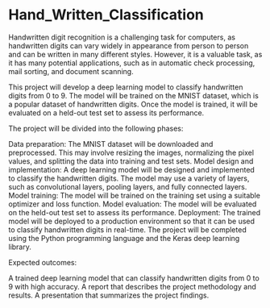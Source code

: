 # Hand_Written_Classification

Handwritten digit recognition is a challenging task for computers, as handwritten digits can vary widely in appearance from person to person and can be written in many different styles. However, it is a valuable task, as it has many potential applications, such as in automatic check processing, mail sorting, and document scanning.

This project will develop a deep learning model to classify handwritten digits from 0 to 9. The model will be trained on the MNIST dataset, which is a popular dataset of handwritten digits. Once the model is trained, it will be evaluated on a held-out test set to assess its performance.

The project will be divided into the following phases:

Data preparation: The MNIST dataset will be downloaded and preprocessed. This may involve resizing the images, normalizing the pixel values, and splitting the data into training and test sets.
Model design and implementation: A deep learning model will be designed and implemented to classify the handwritten digits. The model may use a variety of layers, such as convolutional layers, pooling layers, and fully connected layers.
Model training: The model will be trained on the training set using a suitable optimizer and loss function.
Model evaluation: The model will be evaluated on the held-out test set to assess its performance.
Deployment: The trained model will be deployed to a production environment so that it can be used to classify handwritten digits in real-time.
The project will be completed using the Python programming language and the Keras deep learning library.

Expected outcomes:

A trained deep learning model that can classify handwritten digits from 0 to 9 with high accuracy.
A report that describes the project methodology and results.
A presentation that summarizes the project findings.
